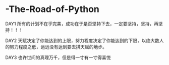 # -The-Road-of-Python
DAY1  所有的计划不在乎完美，成功在于是否坚持下去，一定要坚持，坚持，再坚持！！！

DAY2  天赋决定了你能达到的上限，努力程度决定了你能达到的下限，以绝大数人的努力程度之低，远远没有达到要去拼天赋的地步。

DAY3  也许世间的真理万千，但是得一寸有一寸得喜悦
